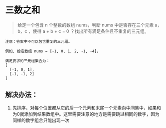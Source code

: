 # 三数之和

> 给定一个包含 n 个整数的数组 nums，判断 nums 中是否存在三个元素 a，b，c ，使得 a + b + c = 0 ？找出所有满足条件且不重复的三元组。

```
注意：答案中不可以包含重复的三元组。

例如, 给定数组 nums = [-1, 0, 1, 2, -1, -4]，

满足要求的三元组集合为：
[
  [-1, 0, 1],
  [-1, -1, 2]
]
```


## 解决办法：
1. 先排序，对每个位置都从它的后一个元素和末尾一个元素向中间集中，如果和为0就添加到结果数组中。这里需要注意的地方是需要跳过相同的数字，因为同样的数字组合只能出现一次
